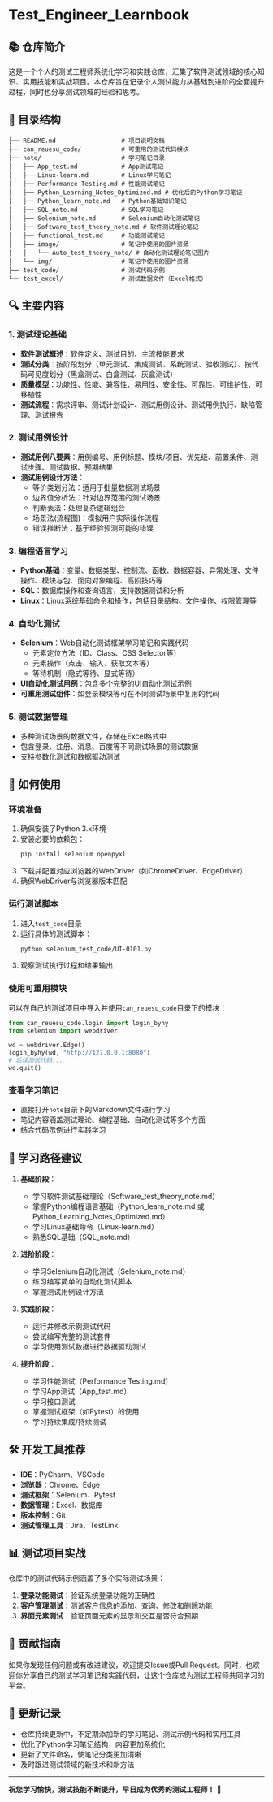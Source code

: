 # Test_Engineer_Learnbook

## 📚 仓库简介

这是一个个人的测试工程师系统化学习和实践仓库，汇集了软件测试领域的核心知识、实用技能和实战项目。本仓库旨在记录个人测试能力从基础到进阶的全面提升过程，同时也分享测试领域的经验和思考。

## 📁 目录结构

```
├── README.md                  # 项目说明文档
├── can_reuesu_code/           # 可重用的测试代码模块
├── note/                      # 学习笔记目录
│   ├── App_test.md            # App测试笔记
│   ├── Linux-learn.md         # Linux学习笔记
│   ├── Performance Testing.md # 性能测试笔记
│   ├── Python_Learning_Notes_Optimized.md # 优化后的Python学习笔记
│   ├── Python_learn_note.md   # Python基础知识笔记
│   ├── SQL_note.md            # SQL学习笔记
│   ├── Selenium_note.md       # Selenium自动化测试笔记
│   ├── Software_test_theory_note.md # 软件测试理论笔记
│   ├── functional_test.md     # 功能测试笔记
│   ├── image/                 # 笔记中使用的图片资源
│   │   └── Auto_test_theory_note/ # 自动化测试理论笔记图片
│   └── img/                   # 笔记中使用的图片资源
├── test_code/                 # 测试代码示例
└── test_excel/                # 测试数据文件（Excel格式）
```

## 🔍 主要内容

### 1. 测试理论基础

- **软件测试概述**：软件定义、测试目的、主流技能要求
- **测试分类**：按阶段划分（单元测试、集成测试、系统测试、验收测试）、按代码可见度划分（黑盒测试、白盒测试、灰盒测试）
- **质量模型**：功能性、性能、兼容性、易用性、安全性、可靠性、可维护性、可移植性
- **测试流程**：需求评审、测试计划设计、测试用例设计、测试用例执行、缺陷管理、测试报告

### 2. 测试用例设计

- **测试用例八要素**：用例编号、用例标题、模块/项目、优先级、前置条件、测试步骤、测试数据、预期结果
- **测试用例设计方法**：
  - 等价类划分法：适用于批量数据测试场景
  - 边界值分析法：针对边界范围的测试场景
  - 判断表法：处理复杂逻辑组合
  - 场景法(流程图)：模拟用户实际操作流程
  - 错误推断法：基于经验预测可能的错误

### 3. 编程语言学习

- **Python基础**：变量、数据类型、控制流、函数、数据容器、异常处理、文件操作、模块与包、面向对象编程、高阶技巧等
- **SQL**：数据库操作和查询语言，支持数据测试和分析
- **Linux**：Linux系统基础命令和操作，包括目录结构、文件操作、权限管理等

### 4. 自动化测试

- **Selenium**：Web自动化测试框架学习笔记和实践代码
  - 元素定位方法（ID、Class、CSS Selector等）
  - 元素操作（点击、输入、获取文本等）
  - 等待机制（隐式等待、显式等待）
- **UI自动化测试用例**：包含多个完整的UI自动化测试示例
- **可重用测试组件**：如登录模块等可在不同测试场景中复用的代码

### 5. 测试数据管理

- 多种测试场景的数据文件，存储在Excel格式中
- 包含登录、注册、消息、百度等不同测试场景的测试数据
- 支持参数化测试和数据驱动测试

## 🚀 如何使用

### 环境准备

1. 确保安装了Python 3.x环境
2. 安装必要的依赖包：
   ```bash
   pip install selenium openpyxl
   ```
3. 下载并配置对应浏览器的WebDriver（如ChromeDriver、EdgeDriver）
4. 确保WebDriver与浏览器版本匹配

### 运行测试脚本

1. 进入`test_code`目录
2. 运行具体的测试脚本：
   ```bash
   python selenium_test_code/UI-0101.py
   ```
3. 观察测试执行过程和结果输出

### 使用可重用模块

可以在自己的测试项目中导入并使用`can_reuesu_code`目录下的模块：

```python
from can_reuesu_code.login import login_byhy
from selenium import webdriver

wd = webdriver.Edge()
login_byhy(wd, "http://127.0.0.1:8080")
# 后续测试代码...
wd.quit()
```

### 查看学习笔记

- 直接打开`note`目录下的Markdown文件进行学习
- 笔记内容涵盖测试理论、编程基础、自动化测试等多个方面
- 结合代码示例进行实践学习

## 📝 学习路径建议

1. **基础阶段**：
   - 学习软件测试基础理论（Software_test_theory_note.md）
   - 掌握Python编程语言基础（Python_learn_note.md 或 Python_Learning_Notes_Optimized.md）
   - 学习Linux基础命令（Linux-learn.md）
   - 熟悉SQL基础（SQL_note.md）

2. **进阶阶段**：
   - 学习Selenium自动化测试（Selenium_note.md）
   - 练习编写简单的自动化测试脚本
   - 掌握测试用例设计方法

3. **实践阶段**：
   - 运行并修改示例测试代码
   - 尝试编写完整的测试套件
   - 学习使用测试数据进行数据驱动测试

4. **提升阶段**：
   - 学习性能测试（Performance Testing.md）
   - 学习App测试（App_test.md）
   - 学习接口测试
   - 掌握测试框架（如Pytest）的使用
   - 学习持续集成/持续测试

## 🛠️ 开发工具推荐

- **IDE**：PyCharm、VSCode
- **浏览器**：Chrome、Edge
- **测试框架**：Selenium、Pytest
- **数据管理**：Excel、数据库
- **版本控制**：Git
- **测试管理工具**：Jira、TestLink

## 📊 测试项目实战

仓库中的测试代码示例涵盖了多个实际测试场景：

1. **登录功能测试**：验证系统登录功能的正确性
2. **客户管理测试**：测试客户信息的添加、查询、修改和删除功能
3. **界面元素测试**：验证页面元素的显示和交互是否符合预期

## 🤝 贡献指南

如果你发现任何问题或有改进建议，欢迎提交Issue或Pull Request。同时，也欢迎你分享自己的测试学习笔记和实践代码，让这个仓库成为测试工程师共同学习的平台。

## 📅 更新记录

- 仓库持续更新中，不定期添加新的学习笔记、测试示例代码和实用工具
- 优化了Python学习笔记结构，内容更加系统化
- 更新了文件命名，使笔记分类更加清晰
- 及时跟进测试领域的新技术和新方法

---

**祝您学习愉快，测试技能不断提升，早日成为优秀的测试工程师！** 🎉